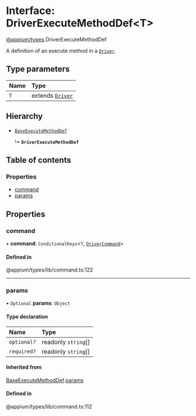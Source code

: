 # Interface: DriverExecuteMethodDef<T\>

[@appium/types](../modules/appium_types.md).DriverExecuteMethodDef

A definition of an execute method in a [`Driver`](appium_types.Driver.md).

## Type parameters

| Name | Type |
| :------ | :------ |
| `T` | extends [`Driver`](appium_types.Driver.md) |

## Hierarchy

- [`BaseExecuteMethodDef`](appium_types.BaseExecuteMethodDef.md)

  ↳ **`DriverExecuteMethodDef`**

## Table of contents

### Properties

- [command](appium_types.DriverExecuteMethodDef.md#command)
- [params](appium_types.DriverExecuteMethodDef.md#params)

## Properties

### command

• **command**: `ConditionalKeys`<`T`, [`DriverCommand`](../modules/appium_types.md#drivercommand)\>

#### Defined in

@appium/types/lib/command.ts:122

___

### params

• `Optional` **params**: `Object`

#### Type declaration

| Name | Type |
| :------ | :------ |
| `optional?` | readonly `string`[] |
| `required?` | readonly `string`[] |

#### Inherited from

[BaseExecuteMethodDef](appium_types.BaseExecuteMethodDef.md).[params](appium_types.BaseExecuteMethodDef.md#params)

#### Defined in

@appium/types/lib/command.ts:112
